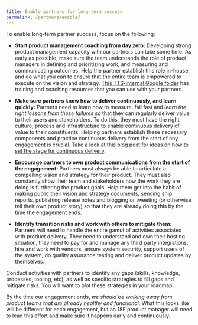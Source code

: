 ```yaml
---
title: Enable partners for long-term success
permalink: /partners/enable/
---
```


To enable long-term partner success, focus on the following:

- **Start product management coaching from day zero:** Developing strong product management capacity with our partners can take some time. As early as possible, make sure the team understands the role of product managers in defining and prioritizing work, and measuring and communicating outcomes. Help the partner establish this role in-house, and do what you can to ensure that the entire team is empowered to execute on the vision and strategy. <a href="https://drive.google.com/drive/folders/0BzZVmD5fX0bwamNmR0N3UGltWTA" target="_blank">This TTS-internal Google folder</a> has training and coaching resources that you can use with your partners.

- **Make sure partners know how to deliver continuously, and learn quickly:** Partners need to learn how to measure, fail fast and _learn the right lessons from these failures_ so that they can regularly deliver value to their users and stakeholders. To do this, they must have the right culture, process and infrastructure to enable continuous delivery of value to their constituents. Helping partners establish these necessary components and practice continuous delivery from the start of any engagement is crucial. <a href="https://18f.gsa.gov/2018/01/25/getting-devops-buy-in/">Take a look at this blog post for ideas on how to set the stage for continuous delivery</a>.

- **Encourage partners to own product communications from the start of the engagement:** Partners must always be able to articulate a compelling vision and strategy for their product.  They must also constantly show their team and stakeholders how the work they are doing is furthering the product goals. Help them get into the habit of making public their vision and strategy documents, sending ship reports, publishing release notes and blogging or tweeting (or otherwise tell their own product story) so that they are already doing this by the time the engagement ends.

- **Identify transition risks and work with others to mitigate them:** Partners will need to handle the entire gamut of activities associated with product delivery. They need to understand and own their hosting situation, they need to pay for and manage any third party integrations, hire and work with vendors, ensure system security, support users of the system, do quality assurance testing and deliver product updates by themselves.

Conduct activities with partners to identify any gaps (skills, knowledge, processes, tooling, etc), as well as specific strategies to fill gaps and mitigate risks. You will want to plot these strategies in your roadmap.

By the time our engagement ends, _we should be walking away from product teams that are already healthy and functional_. What this looks like will be different for each engagement, but an 18F product manager will need to lead this effort and make sure it happens early and continuously.
